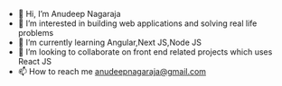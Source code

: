 - 👋 Hi, I’m Anudeep Nagaraja
- 👀 I’m interested in building web applications and solving real life problems
- 🌱 I’m currently learning Angular,Next JS,Node JS
- 💞️ I’m looking to collaborate on front end related projects which uses React JS
- 📫 How to reach me anudeepnagaraja@gmail.com

<!---
AnudeepNagaraja98/AnudeepNagaraja98 is a ✨ special ✨ repository because its `README.md` (this file) appears on your GitHub profile.
You can click the Preview link to take a look at your changes.
--->
